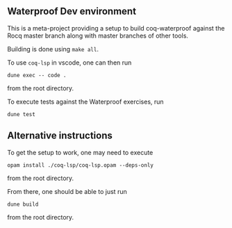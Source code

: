 ## Waterproof Dev environment

This is a meta-project providing a setup to build coq-waterproof against the Rocq master branch along with master branches of other tools.

Building is done using `make all`.

To use `coq-lsp` in vscode, one can then run

```
dune exec -- code .
```

from the root directory.

To execute tests against the Waterproof exercises, run
```
dune test
```

## Alternative instructions

To get the setup to work, one may need to execute
```
opam install ./coq-lsp/coq-lsp.opam --deps-only
```
from the root directory.

From there, one should be able to just run
```
dune build
```
from the root directory.
